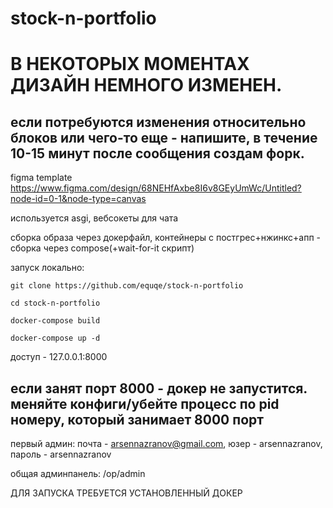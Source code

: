 # stock-n-portfolio

# В НЕКОТОРЫХ МОМЕНТАХ ДИЗАЙН НЕМНОГО ИЗМЕНЕН.
## если потребуются изменения относительно блоков или чего-то еще - напишите, в течение 10-15 минут после сообщения создам форк.

figma template https://www.figma.com/design/68NEHfAxbe8I6v8GEyUmWc/Untitled?node-id=0-1&node-type=canvas

используется asgi, вебсокеты для чата

сборка образа через докерфайл, контейнеры с постгрес+нжинкс+апп - сборка через compose(+wait-for-it скрипт)

запуск локально:

```
git clone https://github.com/equqe/stock-n-portfolio

cd stock-n-portfolio

docker-compose build

docker-compose up -d
```

доступ - 127.0.0.1:8000

## если занят порт 8000 - докер не запустится. меняйте конфиги/убейте процесс по pid номеру, который занимает 8000 порт

первый админ:
почта - arsennazranov@gmail.com, 
юзер - arsennazranov, 
пароль - arsennazranov

общая админпанель: /op/admin

ДЛЯ ЗАПУСКА ТРЕБУЕТСЯ УСТАНОВЛЕННЫЙ ДОКЕР
